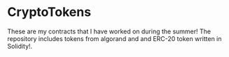 # CryptoTokens

These are my contracts that I have worked on during the summer! The repository includes tokens from algorand and and ERC-20 token written in Solidity!.
